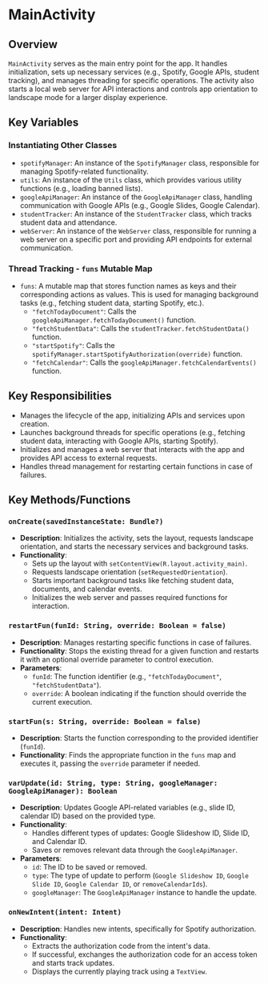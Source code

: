 # MainActivity

## Overview
`MainActivity` serves as the main entry point for the app. It handles initialization, sets up necessary services (e.g., Spotify, Google APIs, student tracking), and manages threading for specific operations. The activity also starts a local web server for API interactions and controls app orientation to landscape mode for a larger display experience.

## Key Variables

### Instantiating Other Classes
- `spotifyManager`: An instance of the `SpotifyManager` class, responsible for managing Spotify-related functionality.
- `utils`: An instance of the `Utils` class, which provides various utility functions (e.g., loading banned lists).
- `googleApiManager`: An instance of the `GoogleApiManager` class, handling communication with Google APIs (e.g., Google Slides, Google Calendar).
- `studentTracker`: An instance of the `StudentTracker` class, which tracks student data and attendance.
- `webServer`: An instance of the `WebServer` class, responsible for running a web server on a specific port and providing API endpoints for external communication.

### Thread Tracking - `funs` Mutable Map
- `funs`: A mutable map that stores function names as keys and their corresponding actions as values. This is used for managing background tasks (e.g., fetching student data, starting Spotify, etc.).
  - `"fetchTodayDocument"`: Calls the `googleApiManager.fetchTodayDocument()` function.
  - `"fetchStudentData"`: Calls the `studentTracker.fetchStudentData()` function.
  - `"startSpotify"`: Calls the `spotifyManager.startSpotifyAuthorization(override)` function.
  - `"fetchCalendar"`: Calls the `googleApiManager.fetchCalendarEvents()` function.

## Key Responsibilities
- Manages the lifecycle of the app, initializing APIs and services upon creation.
- Launches background threads for specific operations (e.g., fetching student data, interacting with Google APIs, starting Spotify).
- Initializes and manages a web server that interacts with the app and provides API access to external requests.
- Handles thread management for restarting certain functions in case of failures.

## Key Methods/Functions

### `onCreate(savedInstanceState: Bundle?)`
- **Description**: Initializes the activity, sets the layout, requests landscape orientation, and starts the necessary services and background tasks.
- **Functionality**:
    - Sets up the layout with `setContentView(R.layout.activity_main)`.
    - Requests landscape orientation (`setRequestedOrientation`).
    - Starts important background tasks like fetching student data, documents, and calendar events.
    - Initializes the web server and passes required functions for interaction.

### `restartFun(funId: String, override: Boolean = false)`
- **Description**: Manages restarting specific functions in case of failures.
- **Functionality**: Stops the existing thread for a given function and restarts it with an optional override parameter to control execution.
- **Parameters**:
    - `funId`: The function identifier (e.g., `"fetchTodayDocument"`, `"fetchStudentData"`).
    - `override`: A boolean indicating if the function should override the current execution.
  
### `startFun(s: String, override: Boolean = false)`
- **Description**: Starts the function corresponding to the provided identifier (`funId`).
- **Functionality**: Finds the appropriate function in the `funs` map and executes it, passing the `override` parameter if needed.

### `varUpdate(id: String, type: String, googleManager: GoogleApiManager): Boolean`
- **Description**: Updates Google API-related variables (e.g., slide ID, calendar ID) based on the provided type.
- **Functionality**: 
    - Handles different types of updates: Google Slideshow ID, Slide ID, and Calendar ID.
    - Saves or removes relevant data through the `GoogleApiManager`.
- **Parameters**:
    - `id`: The ID to be saved or removed.
    - `type`: The type of update to perform (`Google Slideshow ID`, `Google Slide ID`, `Google Calendar ID`, or `removeCalendarIds`).
    - `googleManager`: The `GoogleApiManager` instance to handle the update.

### `onNewIntent(intent: Intent)`
- **Description**: Handles new intents, specifically for Spotify authorization.
- **Functionality**: 
    - Extracts the authorization code from the intent's data.
    - If successful, exchanges the authorization code for an access token and starts track updates.
    - Displays the currently playing track using a `TextView`.
